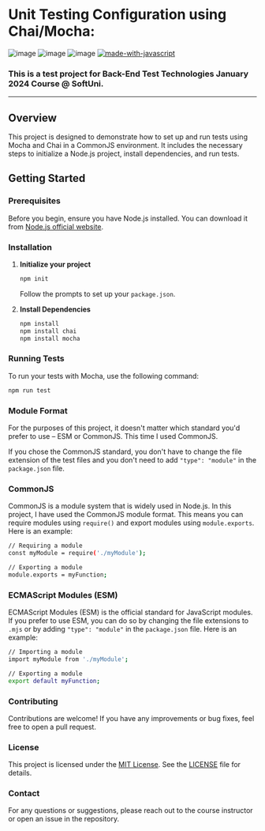 # Unit Testing Configuration using Chai/Mocha:
![image](https://img.shields.io/badge/Node%20js-339933?style=for-the-badge&logo=nodedotjs&logoColor=white)
![image](https://img.shields.io/badge/Visual_Studio_Code-0078D4?style=for-the-badge&logo=visual%20studio%20code&logoColor=white)
![image](https://img.shields.io/badge/Mocha-8D6748?style=for-the-badge&logo=Mocha&logoColor=white)
[![made-with-javascript](https://img.shields.io/badge/Made%20with-JavaScript-1f425f.svg)](https://www.javascript.com)
### This is a test project for Back-End Test Technologies January 2024 Course @ SoftUni.
---
## Overview

This project is designed to demonstrate how to set up and run tests using Mocha and Chai in a CommonJS environment. It includes the necessary steps to initialize a Node.js project, install dependencies, and run tests.

## Getting Started

### Prerequisites

Before you begin, ensure you have Node.js installed. You can download it from [Node.js official website](https://nodejs.org/).

### Installation

1. **Initialize your project**

    ```sh
    npm init
    ```

    Follow the prompts to set up your `package.json`.

2. **Install Dependencies**

    ```sh
    npm install
    npm install chai
    npm install mocha
    ```

### Running Tests

To run your tests with Mocha, use the following command:

```sh
npm run test
```

### Module Format
For the purposes of this project, it doesn't matter which standard you'd prefer to use – ESM or CommonJS. This time I used CommonJS.

If you chose the CommonJS standard, you don't have to change the file extension of the test files and you don't need to add `"type": "module"` in the `package.json` file.
### CommonJS
CommonJS is a module system that is widely used in Node.js. In this project, I have used the CommonJS module format. This means you can require modules using `require()` and export modules using `module.exports`. Here is an example:
```sh
// Requiring a module
const myModule = require('./myModule');

// Exporting a module
module.exports = myFunction;
```
### ECMAScript Modules (ESM)
ECMAScript Modules (ESM) is the official standard for JavaScript modules. If you prefer to use ESM, you can do so by changing the file extensions to `.mjs` or by adding `"type": "module"` in the `package.json` file. Here is an example:
```sh
// Importing a module
import myModule from './myModule';

// Exporting a module
export default myFunction;
```
### Contributing
Contributions are welcome! If you have any improvements or bug fixes, feel free to open a pull request.

### License
This project is licensed under the [MIT License](LICENSE). See the [LICENSE](LICENSE) file for details.

### Contact
For any questions or suggestions, please reach out to the course instructor or open an issue in the repository.

